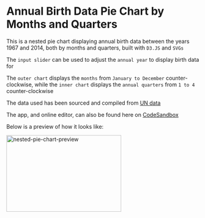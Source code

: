 # Annual Birth Data Pie Chart by Months and Quarters
This is a nested pie chart displaying annual birth data between the years 1967 and 2014, both by months and quarters, built with `D3.JS` and `SVGs`

The `input slider` can be used to adjust the `annual year` to display birth data for

The `outer chart` displays the `months` from `January to December` counter-clockwise, while the `inner chart` displays the `annual quarters` from `1 to 4` counter-clockwise

The data used has been sourced and compiled from [UN data](https://data.un.org/)

The app, and online editor, can also be found here on [CodeSandbox](https://codesandbox.io/s/d3-annual-birth-data-nested-pie-chart-using-svg-63xpe)

Below is a preview of how it looks like:

<img src="https://i.ibb.co/5LqxQ6t/d3-annual-birth-data-nested-pie-chart-using-svg.gif" width="300" height="200" alt="nested-pie-chart-preview" />
